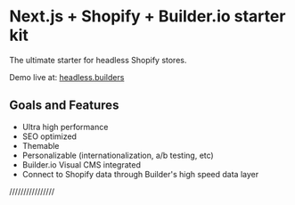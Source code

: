 
# Next.js + Shopify + Builder.io starter kit

The ultimate starter for headless Shopify stores. 

Demo live at: [headless.builders](https://headless.builders/)

## Goals and Features

- Ultra high performance
- SEO optimized
- Themable
- Personalizable (internationalization, a/b testing, etc)
- Builder.io Visual CMS integrated
- Connect to Shopify data through Builder's high speed data layer

////////////////